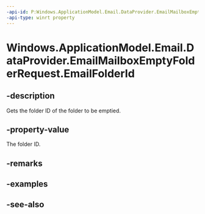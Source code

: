 ----api-id: P:Windows.ApplicationModel.Email.DataProvider.EmailMailboxEmptyFolderRequest.EmailFolderId
-api-type: winrt property
---<!-- Property syntaxpublic string EmailFolderId { get; }--># Windows.ApplicationModel.Email.DataProvider.EmailMailboxEmptyFolderRequest.EmailFolderId## -descriptionGets the folder ID of the folder to be emptied.## -property-valueThe folder ID.## -remarks## -examples## -see-also